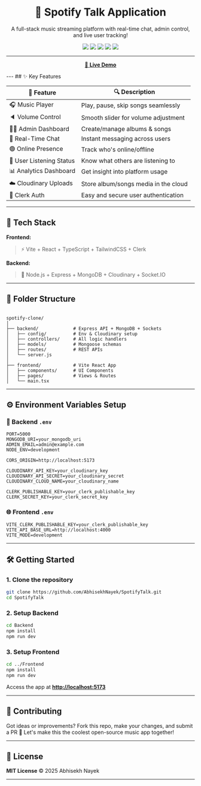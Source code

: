 <h1 align="center">🎵 Spotify Talk Application</h1>
<p align="center">
  A full-stack music streaming platform with real-time chat, admin control, and live user tracking!
</p>

<p align="center">
  <img src="https://img.shields.io/badge/Frontend-Vite-blue?style=flat-square&logo=vite" />
  <img src="https://img.shields.io/badge/Backend-Express.js-green?style=flat-square&logo=express" />
  <img src="https://img.shields.io/badge/Database-MongoDB-brightgreen?style=flat-square&logo=mongodb" />
  <img src="https://img.shields.io/badge/Auth-Clerk-orange?style=flat-square&logo=clerk" />
  <img src="https://img.shields.io/badge/Cloudinary-Media Hosting-blueviolet?style=flat-square&logo=cloudinary" />
</p>

---
<p align="center">
  <a href="https://spotifytalk-1.onrender.com/" target="_blank">
    🚀 <strong>Live Demo</strong>
  </a>
</p>
---
## ✨ Key Features

| 🌟 Feature | 🔍 Description |
|-----------|----------------|
| 🎧 Music Player | Play, pause, skip songs seamlessly |
| 🔈 Volume Control | Smooth slider for volume adjustment |
| 👨‍💼 Admin Dashboard | Create/manage albums & songs |
| 💬 Real-Time Chat | Instant messaging across users |
| 🟢 Online Presence | Track who's online/offline |
| 👀 User Listening Status | Know what others are listening to |
| 📊 Analytics Dashboard | Get insight into platform usage |
| ☁️ Cloudinary Uploads | Store album/songs media in the cloud |
| 🔐 Clerk Auth | Easy and secure user authentication |

---

## 🧰 Tech Stack

**Frontend:**  
> ⚡ Vite + React + TypeScript + TailwindCSS + Clerk

**Backend:**  
> 🚀 Node.js + Express + MongoDB + Cloudinary + Socket.IO

---

## 📁 Folder Structure

```

spotify-clone/
│
├── backend/             # Express API + MongoDB + Sockets
│   ├── config/          # Env & Cloudinary setup
│   ├── controllers/     # All logic handlers
│   ├── models/          # Mongoose schemas
│   ├── routes/          # REST APIs
│   └── server.js
│
├── frontend/            # Vite React App
│   ├── components/      # UI Components
│   ├── pages/           # Views & Routes
│   └── main.tsx

````

---

## ⚙️ Environment Variables Setup

### 🔐 Backend `.env`

```env
PORT=5000
MONGODB_URI=your_mongodb_uri
ADMIN_EMAIL=admin@example.com
NODE_ENV=development

CORS_ORIGIN=http://localhost:5173

CLOUDINARY_API_KEY=your_cloudinary_key
CLOUDINARY_API_SECRET=your_cloudinary_secret
CLOUDINARY_CLOUD_NAME=your_cloudinary_name

CLERK_PUBLISHABLE_KEY=your_clerk_publishable_key
CLERK_SECRET_KEY=your_clerk_secret_key
````

### 🌐 Frontend `.env`

```env
VITE_CLERK_PUBLISHABLE_KEY=your_clerk_publishable_key
VITE_API_BASE_URL=http://localhost:4000
VITE_MODE=development
```

---

## 🛠️ Getting Started

### 1. Clone the repository

```bash
git clone https://github.com/AbhisekhNayek/SpotifyTalk.git
cd SpotifyTalk
```

### 2. Setup Backend

```bash
cd Backend
npm install
npm run dev
```

### 3. Setup Frontend

```bash
cd ../Frontend
npm install
npm run dev
```

Access the app at **[http://localhost:5173](http://localhost:5173)**

---



## 🤝 Contributing

Got ideas or improvements? Fork this repo, make your changes, and submit a PR 🙌
Let's make this the coolest open-source music app together!

---

## 📜 License

**MIT License** © 2025 Abhisekh Nayek

---



